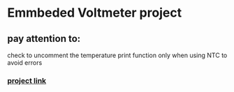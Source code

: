 # Emmbeded Voltmeter project
## pay attention to:
check to uncomment the temperature print function only 
when using NTC to avoid errors
### [project link](https://wokwi.com/projects/402218969395699713)
